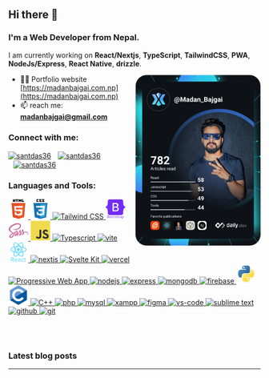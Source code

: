 ## Hi there 👋
### I'm a Web Developer from Nepal.

I am currently working on **React/Nextjs**, **TypeScript**, **TailwindCSS**, **PWA**, **NodeJs/Express**, **React Native**, **drizzle**.

<a href="https://app.daily.dev/madanbazgai">
  <img align="right" src="https://github.com/madanbajgai/madanbajgai/blob/main/devcard.svg" width="250" alt="Madan Bajgai's Dev Card" />
</a>


- 👨‍💻 Portfolio website [https://madanbajgai.com.np](https://madanbajgai.com.np) 
- 📫 reach me: **madanbajgai@gmail.com**

<h3 align="left">Connect with me:</h3>

<!-- Social Links -->
<p align="left">
  <a href="https://www.instagram.com/madanbazgai" target="blank"><img align="center" src="https://cdn3.iconfinder.com/data/icons/2018-social-media-logotypes/1000/2018_social_media_popular_app_logo_instagram-64.png" alt="santdas36" height="40" width="40" /></a>
  <a href="https://www.linkedin.com/in/madanbazgai" target="blank"><img align="center" src="https://cdn0.iconfinder.com/data/icons/social-circle-3/72/Linkedin-64.png" alt="santdas36" height="40" width="40" style="margin-left: 10px" /></a>
  <a href="https://fb.com/madan.bajgai" target="blank"><img align="center" src="https://cdn2.iconfinder.com/data/icons/social-media-2285/512/1_Facebook_colored_svg_copy-64.png" alt="santdas36" height="40" width="40" style="margin-left: 10px" /></a>
  <!-- <a href="https://twitter.com/" target="blank"><img align="center" src="https://cdn2.iconfinder.com/data/icons/social-media-2285/512/1_Twitter2_colored_svg-64.png" alt="santdas36" height="40" width="40" style="margin-left: 10px" /></a> -->
</p>

<!-- Language and Tools -->

<h3 align="left">Languages and Tools:</h3>

<p align="left">
  <!-- HTML5 -->
  <a href="https://www.w3.org/html/" target="_blank">
    <img src="https://raw.githubusercontent.com/devicons/devicon/master/icons/html5/html5-original-wordmark.svg" alt="html5" width="40" height="40" />
  </a>

  <!-- CSS3 -->
  <a href="https://www.w3schools.com/css/" target="_blank">
    <img src="https://raw.githubusercontent.com/devicons/devicon/master/icons/css3/css3-original-wordmark.svg" alt="css3" width="40" height="40" />
  </a>

  <!-- Tailwind CSS -->
  <a href="https://tailwindcss.com/" target="_blank">
    <img src="https://user-images.githubusercontent.com/98990/89711240-4172a200-d989-11ea-8d51-4aaf922fa407.png" alt="Tailwind CSS" width="40" height="40" />
  </a>

  <!-- Bootstrap -->
  <a href="https://getbootstrap.com" target="_blank">
    <img src="https://raw.githubusercontent.com/devicons/devicon/master/icons/bootstrap/bootstrap-plain-wordmark.svg" alt="bootstrap" width="40" height="40" />
  </a>

  <!-- SASS -->
  <a href="https://sass-lang.com" target="_blank">
    <img src="https://raw.githubusercontent.com/devicons/devicon/master/icons/sass/sass-original.svg" alt="sass" width="40" height="40" />
  </a>

  <!-- JavaScript -->
  <a href="https://www.w3schools.com/js/" target="_blank">
    <img src="https://raw.githubusercontent.com/devicons/devicon/master/icons/javascript/javascript-original.svg" alt="JavaScript" width="40" height="40" />
  </a>

  <!-- TypeScript -->
  <a href="https://www.typescriptlang.org/">
    <img src="https://upload.wikimedia.org/wikipedia/commons/thumb/4/4c/Typescript_logo_2020.svg/2048px-Typescript_logo_2020.svg.png" alt="Typescript" width="40" height="40" />
  </a>

  <!-- Vite -->
  <a href="https://vitejs.dev/" target="_blank">
    <img src="https://vitejs.dev/logo-with-shadow.png" alt="vite" width="40" height="40" />
  </a>

  <!-- ReactJS -->
  <a href="https://reactjs.org/" target="_blank">
    <img src="https://raw.githubusercontent.com/devicons/devicon/master/icons/react/react-original-wordmark.svg" alt="react" width="40" height="40" />
  </a>

  <!-- NextJS -->
  <a href="https://nextjs.org/" target="_blank">
    <img src="https://www.svgrepo.com/show/354113/nextjs-icon.svg" alt="nextjs" width="50" height="40" />
  </a>

  <!-- Svelte/ Svelte-kit -->
  <a href="https://svelte.dev/">
    <img src="https://res.cloudinary.com/practicaldev/image/fetch/s--be3eR7Dm--/c_limit%2Cf_auto%2Cfl_progressive%2Cq_auto%2Cw_880/https://nunomalex.me/svelte-logo.png" alt="Svelte Kit" height="40" />
  </a>

  <!-- Vercel -->
  <a href="https://vercel.com/" target="_blank">
    <img src="https://encrypted-tbn0.gstatic.com/images?q=tbn:ANd9GcQ0irVkQRaYA0tFB3442h8Mu_B405Ds-oDvtaPOEGM&s" alt="vercel" width="40" height="40" />
  </a>

  <!-- Progressive Web App -->
  <a href="https://web.dev/progressive-web-apps/">
    <img src="https://upload.wikimedia.org/wikipedia/commons/thumb/d/d5/Progressive_Web_Apps_Logo.svg/1200px-Progressive_Web_Apps_Logo.svg.png" alt="Progressive Web App" height="30" />
  </a>

  <!-- NodeJS -->
  <a href="https://nodejs.org" target="_blank">
    <img src="https://upload.wikimedia.org/wikipedia/commons/thumb/7/7e/Node.js_logo_2015.svg/2560px-Node.js_logo_2015.svg.png" alt="nodejs"  height="40" />
  </a>

  <!-- Express JS -->
  <a href="https://expressjs.com" target="_blank">
    <img src="https://testrigor.com/wp-content/uploads/2023/01/express-logo.png" alt="express" height="40" />
  </a>

  <!-- Mongodb -->
  <a href="https://www.mongodb.com/" target="_blank">
    <img src="https://w1.pngwing.com/pngs/711/379/png-transparent-green-grass-mongodb-database-documentoriented-database-dashboard-nosql-bson-javascript-thumbnail.png" alt="mongodb" width="40" height="40" />
  </a>

  <!-- Firebase -->
  <a href="https://firebase.google.com/" target="_blank">
    <img src="https://www.vectorlogo.zone/logos/firebase/firebase-icon.svg" alt="firebase" width="40" height="40" />
  </a>

  <!-- Python -->
  <a href="https://www.python.org" target="_blank">
    <img src="https://raw.githubusercontent.com/devicons/devicon/master/icons/python/python-original.svg" alt="python" width="40" height="40" />
  </a>

  <!-- C Programming -->
  <a href="https://www.cprogramming.com/" target="_blank">
    <img src="https://raw.githubusercontent.com/devicons/devicon/master/icons/c/c-original.svg" alt="c" width="40" height="40" />
  </a>

  <!-- C++ -->
  <a href="https://www.w3schools.com/cpp/" target="_blank">
    <img src="https://upload.wikimedia.org/wikipedia/commons/thumb/1/18/ISO_C%2B%2B_Logo.svg/306px-ISO_C%2B%2B_Logo.svg.png" alt="C++" width="40" height="40" />
  </a>

  <!-- PHP  -->
  <a href="https://www.php.net" target="_blank">
    <img src="https://w7.pngwing.com/pngs/751/3/png-transparent-logo-php-html-others-text-trademark-logo-thumbnail.png" alt="php" width="50" height="40" />
  </a>

  <!-- MySQL -->
  <a href="https://www.mysql.com/" target="_blank">
    <img src="https://download.logo.wine/logo/MySQL/MySQL-Logo.wine.png" alt="mysql" width="40" height="40" />
  </a>

  <!-- XAMPP -->
  <a href="https://www.apachefriends.org/" target="_blank">
    <img src="https://w7.pngwing.com/pngs/369/32/png-transparent-xampp-php-computer-servers-computer-software-localhost-others-text-rectangle-orange-thumbnail.png" alt="xampp" width="40" height="40" />
  </a>

  <!-- Figma -->
  <a href="https://www.figma.com/" target="_blank">
    <img src="https://www.vectorlogo.zone/logos/figma/figma-icon.svg" alt="figma" width="40" height="40" />
  </a>

  <!-- VS Code -->
  <a href="https://code.visualstudio.com/" target="_blank">
    <img src="https://cdn.icon-icons.com/icons2/2107/PNG/512/file_type_vscode_icon_130084.png" alt="vs-code" width="40" height="40" />
  </a>

  <!-- Sublime Text -->
  <a href="https://www.sublimetext.com/" target="_blank">
    <img src="https://upload.wikimedia.org/wikipedia/en/thumb/d/d2/Sublime_Text_3_logo.png/150px-Sublime_Text_3_logo.png" alt="sublime text" width="40" height="40" />
  </a>

  <!-- GitHub -->
  <a href="https://www.github.com/" target="_blank">
    <img src="https://cdn-icons-png.flaticon.com/512/25/25231.png" alt="github" width="40" height="40" />
  </a>

  <!-- Git -->
  <a href="https://git-scm.com/" target="_blank">
    <img src="https://git-scm.com/images/logos/downloads/Git-Icon-1788C.png" alt="git" width="40" height="40" />
  </a>
</p>
<br /><br />

### Latest blog posts

<!-- BLOG-POST-LIST:START -->

<!-- BLOG-POST-LIST:END -->

---

